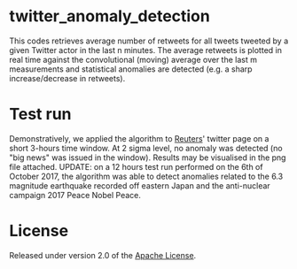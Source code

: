 # twitter_anomaly_detection
This codes retrieves average number of retweets for all tweets tweeted by a given Twitter actor in the last n minutes.
The average retweets is plotted in real time against the convolutional (moving) average over the last m measurements and statistical anomalies are detected (e.g. a sharp increase/decrease in retweets).

# Test run
Demonstratively, we applied the algorithm to [Reuters]' twitter page on a short 3-hours time window. At 2 sigma level, no anomaly was detected (no "big news" was issued in the window). Results may be visualised in the png file attached.
UPDATE: on a 12 hours test run performed on the 6th of October 2017, the algorithm was able to detect anomalies related to the 6.3 magnitude earthquake recorded off eastern Japan and the anti-nuclear campaign 2017 Peace Nobel Peace.

# License
Released under version 2.0 of the [Apache License].

[Apache license]: http://www.apache.org/licenses/LICENSE-2.0
[Reuters]: https://twitter.com/reuters
